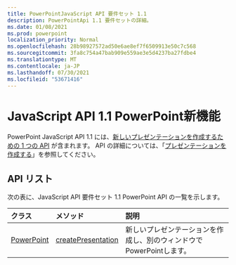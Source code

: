 ```yaml
---
title: PowerPointJavaScript API 要件セット 1.1
description: PowerPointApi 1.1 要件セットの詳細。
ms.date: 01/08/2021
ms.prod: powerpoint
localization_priority: Normal
ms.openlocfilehash: 28b98927572ad50e6ae8ef7f6509913e50c7c568
ms.sourcegitcommit: 3fa8c754a47bab909e559ae3e5d4237ba27fdbe4
ms.translationtype: MT
ms.contentlocale: ja-JP
ms.lasthandoff: 07/30/2021
ms.locfileid: "53671416"
---
```

# <a name="whats-new-in-powerpoint-javascript-api-11"></a>JavaScript API 1.1 PowerPoint新機能

PowerPoint JavaScript API 1.1 には、[新しいプレゼンテーションを作成するための 1 つの API](/javascript/api/powerpoint#PowerPoint_createPresentation_base64File_) が含まれます。 API の詳細については、「[プレゼンテーションを作成する](../../powerpoint/powerpoint-add-ins.md#create-a-presentation)」を参照してください。

## <a name="api-list"></a>API リスト

次の表に、JavaScript API 要件セット 1.1 PowerPoint API の一覧を示します。

| クラス | メソッド | 説明 |
|:---|:---|:---|
|[PowerPoint](/javascript/api/powerpoint)|[createPresentation](/javascript/api/powerpoint#PowerPoint_createPresentation_base64File_)|新しいプレゼンテーションを作成し、別のウィンドウでPowerPointします。|